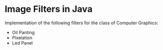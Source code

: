# Image Filters in Java

Implementation of the following filters for the class of Computer Graphics:

* Oil Panting
* Pixelation
* Led Panel

